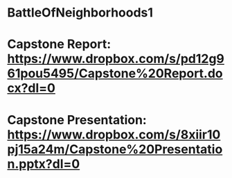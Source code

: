 # BattleOfNeighborhoods1

# Capstone Report: https://www.dropbox.com/s/pd12g961pou5495/Capstone%20Report.docx?dl=0
# Capstone Presentation: https://www.dropbox.com/s/8xiir10pj15a24m/Capstone%20Presentation.pptx?dl=0
